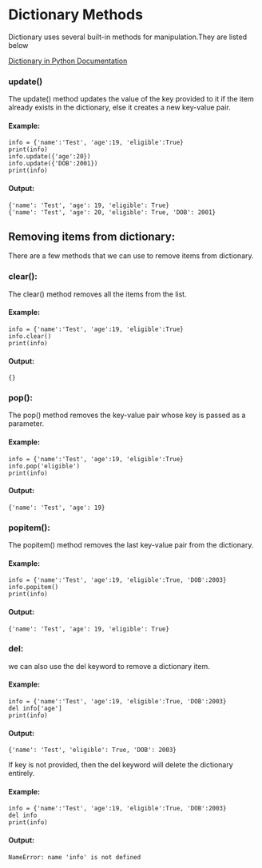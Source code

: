 # Dictionary Methods

Dictionary uses several built-in methods for manipulation.They are listed below

[Dictionary in Python Documentation](https://docs.python.org/3/tutorial/datastructures.html#dictionaries)

### update()

The update() method updates the value of the key provided to it if the item already exists in the dictionary, else it creates a new key-value pair.

#### Example:

```Py
info = {'name':'Test', 'age':19, 'eligible':True}
print(info)
info.update({'age':20})
info.update({'DOB':2001})
print(info)
```

#### Output:

```Output
{'name': 'Test', 'age': 19, 'eligible': True}
{'name': 'Test', 'age': 20, 'eligible': True, 'DOB': 2001}
```

## Removing items from dictionary:

There are a few methods that we can use to remove items from dictionary.

### clear():

The clear() method removes all the items from the list.

#### Example:

```Py
info = {'name':'Test', 'age':19, 'eligible':True}
info.clear()
print(info)
```

#### Output:

```Output
{}
```

### pop():

The pop() method removes the key-value pair whose key is passed as a parameter.

#### Example:

```Py
info = {'name':'Test', 'age':19, 'eligible':True}
info.pop('eligible')
print(info)
```

#### Output:

```Output
{'name': 'Test', 'age': 19}
```

### popitem():

The popitem() method removes the last key-value pair from the dictionary.

#### Example:

```Py
info = {'name':'Test', 'age':19, 'eligible':True, 'DOB':2003}
info.popitem()
print(info)
```

#### Output:

```Output
{'name': 'Test', 'age': 19, 'eligible': True}
```

### del:

we can also use the del keyword to remove a dictionary item.

#### Example:

```Py
info = {'name':'Test', 'age':19, 'eligible':True, 'DOB':2003}
del info['age']
print(info)
```

#### Output:

```Output
{'name': 'Test', 'eligible': True, 'DOB': 2003}
```

If key is not provided, then the del keyword will delete the dictionary entirely.

#### Example:

```Py
info = {'name':'Test', 'age':19, 'eligible':True, 'DOB':2003}
del info
print(info)
```

#### Output:

```Output
NameError: name 'info' is not defined
```
